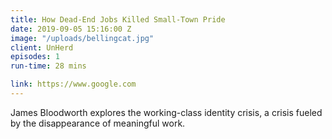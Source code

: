 ```yaml
---
title: How Dead-End Jobs Killed Small-Town Pride
date: 2019-09-05 15:16:00 Z
image: "/uploads/bellingcat.jpg"
client: UnHerd
episodes: 1
run-time: 28 mins

link: https://www.google.com
---
```


James Bloodworth explores the working-class identity crisis, a crisis fueled by the disappearance of meaningful work.